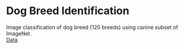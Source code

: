 # Dog Breed Identification
Image classification of dog breed (120 breeds) using canine subset of ImageNet.  
[Data](https://www.kaggle.com/c/dog-breed-identification#description)
